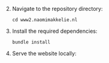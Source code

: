 2. Navigate to the repository directory:
   ```
   cd www2.naomimakkelie.nl
   ```
3. Install the required dependencies:
   ```
   bundle install
   ```
4. Serve the website locally: